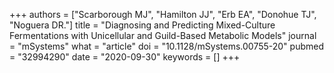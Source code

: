 +++
authors = ["Scarborough MJ", "Hamilton JJ", "Erb EA", "Donohue TJ", "Noguera DR."]
title = "Diagnosing and Predicting Mixed-Culture Fermentations with Unicellular and Guild-Based Metabolic Models"
journal = "mSystems"
what = "article"
doi = "10.1128/mSystems.00755-20"
pubmed = "32994290"
date = "2020-09-30"
keywords = []
+++

